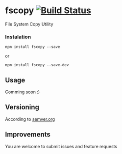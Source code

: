 # fscopy [![Build Status](https://travis-ci.org/maximandrewz/fscopy.svg?branch=master)](https://travis-ci.org/maximandrewz/fscopy)
File System Copy Utility

### Instalation
```npm install fscopy --save```

or

```npm install fscopy --save-dev```

## Usage
Comming soon :)

## Versioning
According to [semver.org](http://semver.org)

## Improvements
You are welcome to submit issues and feature requests